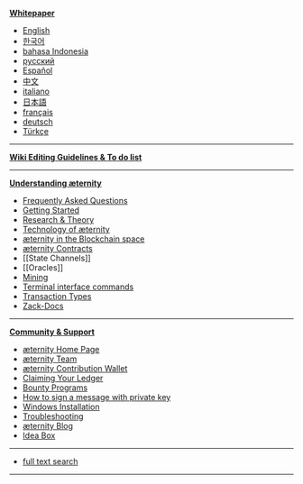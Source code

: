 [**Whitepaper**][doc] 
* [English][WP_engl]
* [한국어][WP_kr] 
* [bahasa Indonesia](Whitepaper_Indonesia)
* [русский](Whitepaper_Russian)
* [Español](Whitepaper_Español)
* [中文](Whitepaper_Chinese)
* [italiano](Whitepaper_Italian)
* [日本語](Whitepaper_Japanese)
* [français](Whitepaper_French)
* [deutsch](Whitepaper_Deutsch)
* [Türkçe](Whitepaper_Turkish)
***
[**Wiki Editing Guidelines & To do list**][todo]
***
[**Understanding æternity**][understandAE]
* [Frequently Asked Questions][faq]
* [Getting Started][started]
* [Research & Theory][research] 
* [Technology of æternity][tech]
* [æternity in the Blockchain space][blockchainAndAE]
* [æternity Contracts][contracts]
* [[State Channels]]
* [[Oracles]]
* [Mining][mining]
* [Terminal interface commands](Terminal-interface-commands)
* [Transaction Types](Transaction-Types)
* [Zack-Docs](https://github.com/aeternity/testnet/tree/master/docs)
***
[**Community & Support**][contact]
* [æternity Home Page](http://www.aeternity.com/)
* [æternity Team][team]
* [æternity Contribution Wallet](https://wallet.aeternity.com)
* [Claiming Your Ledger][ledgerclaim]
* [Bounty Programs][bounty]
* [How to sign a message with private key][privatekeymessage]
* [Windows Installation][wininstall]
* [Troubleshooting][troubleshooting]
* [æternity Blog](https://blog.aeternity.com)
* [Idea Box][ideabox]
***
* [full text search](https://github.com/search?utf8=✓&q=user%3Aaeternity&type=Wikis)
***
[todo]: Wiki-Guidelines-&-To-Do's
[understandAE]: Understanding-æternity
[faq]: Frequently-Asked-Questions
[tech]: æternity-Technology
[research]: Research-and-Theory
[doc]: æternity-Documentation
[blockchainAndAE]: %C3%A6ternity-in-the-blockchain-space
[contracts]: æternity-Contracts
[team]: æternity-Team
[bounty]: Bounty
[ledgerclaim]: Claiming-Your-Ledger
[started]: Getting-Started
[contact]: Contacts-and-Groups
[privatekeymessage]: How-to-sign-a-message-with-a-private-key%3F
[ideabox]: Idea-Box
[wininstall]: Installing-on-Windows-(work-in-progress,-help-wanted)
[mining]: Mining
[troubleshooting]: Troubleshooting
[WP_engl]: Whitepaper_English
[WP_kr]: Whitepaper_korean-(%ED%95%9C%EA%B5%AD%EC%96%B4)
